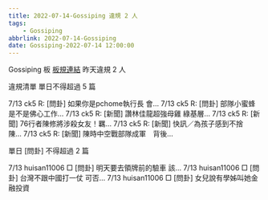 ```yaml
---
title: 2022-07-14-Gossiping 違規 2 人
tags:
    - Gossiping
abbrlink: 2022-07-14-Gossiping
date: Gossiping-2022-07-14 12:00:00
---
```

Gossiping 板 [板規連結](https://www.ptt.cc/bbs/Gossiping/M.1637425085.A.07D.html)
昨天違規 2 人
<!-- more -->

違規清單
單日不得超過 5 篇

7/13 ck5 R: [問卦] 如果你是pchome執行長 會…
7/13 ck5 R: [問卦] 部隊小蜜蜂是不是佛心工作…
7/13 ck5 R: [新聞] 讚林佳龍超強母雞 綠基層…
7/13 ck5 R: [新聞] 76行者陳修將涉殺女友！羈…
7/13 ck5 R: [新聞] 快訊／為孩子感到不捨　陳…
7/13 ck5 R: [新聞] 陳時中空戰部隊成軍　背後…

單日 [問卦] 不得超過 2 篇

7/13 huisan11006 □ [問卦] 明天要去領牌前的驗車 該…
7/13 huisan11006 □ [問卦] 台灣不跟中國打一仗 可否…
7/13 huisan11006 □ [問卦] 女兒說有學姊叫她金融投資